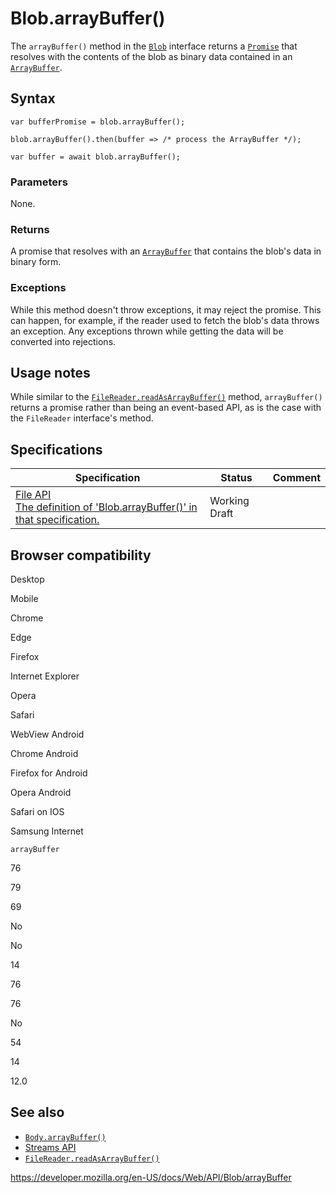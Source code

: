 # Blob.arrayBuffer()

The `arrayBuffer()` method in the [`Blob`](../blob) interface returns a [`Promise`](https://developer.mozilla.org/en-US/docs/Web/JavaScript/Reference/Global_Objects/Promise) that resolves with the contents of the blob as binary data contained in an [`ArrayBuffer`](https://developer.mozilla.org/en-US/docs/Web/JavaScript/Reference/Global_Objects/ArrayBuffer).

## Syntax

    var bufferPromise = blob.arrayBuffer();

    blob.arrayBuffer().then(buffer => /* process the ArrayBuffer */);

    var buffer = await blob.arrayBuffer();

### Parameters

None.

### Returns

A promise that resolves with an [`ArrayBuffer`](https://developer.mozilla.org/en-US/docs/Web/JavaScript/Reference/Global_Objects/ArrayBuffer) that contains the blob's data in binary form.

### Exceptions

While this method doesn't throw exceptions, it may reject the promise. This can happen, for example, if the reader used to fetch the blob's data throws an exception. Any exceptions thrown while getting the data will be converted into rejections.

## Usage notes

While similar to the [`FileReader.readAsArrayBuffer()`](../filereader/readasarraybuffer) method, `arrayBuffer()` returns a promise rather than being an event-based API, as is the case with the `FileReader` interface's method.

## Specifications

<table><thead><tr class="header"><th>Specification</th><th>Status</th><th>Comment</th></tr></thead><tbody><tr class="odd"><td><a href="https://w3c.github.io/FileAPI/#dom-blob-arraybuffer">File API<br />
<span class="small">The definition of 'Blob.arrayBuffer()' in that specification.</span></a></td><td><span class="spec-wd">Working Draft</span></td><td></td></tr></tbody></table>

## Browser compatibility

Desktop

Mobile

Chrome

Edge

Firefox

Internet Explorer

Opera

Safari

WebView Android

Chrome Android

Firefox for Android

Opera Android

Safari on IOS

Samsung Internet

`arrayBuffer`

76

79

69

No

No

14

76

76

No

54

14

12.0

## See also

- [`Body.arrayBuffer()`](../body/arraybuffer)
- [Streams API](../streams_api)
- [`FileReader.readAsArrayBuffer()`](../filereader/readasarraybuffer)

<a href="https://developer.mozilla.org/en-US/docs/Web/API/Blob/arrayBuffer" class="_attribution-link">https://developer.mozilla.org/en-US/docs/Web/API/Blob/arrayBuffer</a>
